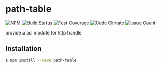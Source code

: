 # path-table

[![NPM](https://nodei.co/npm/path-table.svg?downloads=true&downloadRank=true)](https://nodei.co/npm/path-table/)
[![Build Status](https://travis-ci.org/josudoey/path-table.svg?branch=master)](https://travis-ci.org/josudoey/path-table)
[![Test Coverage](https://codeclimate.com/github/josudoey/path-table/badges/coverage.svg)](https://codeclimate.com/github/josudoey/path-table/coverage)
[![Code Climate](https://codeclimate.com/github/josudoey/path-table/badges/gpa.svg)](https://codeclimate.com/github/josudoey/path-table)
[![Issue Count](https://codeclimate.com/github/josudoey/path-table/badges/issue_count.svg)](https://codeclimate.com/github/josudoey/path-table)

provide a acl module for http handle

## Installation

```bash
$ npm install --save path-table
```
